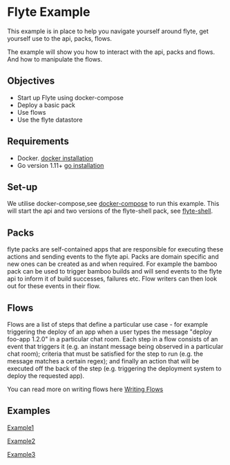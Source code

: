 # Flyte Example
This example is in place to help you navigate yourself around flyte, get yourself use to the api, packs, flows.

The example will show you how to interact with the api, packs and flows. And how to manipulate the flows.

## Objectives
- Start up Flyte using docker-compose
- Deploy a basic pack
- Use flows
- Use the flyte datastore

## Requirements
- Docker. [docker installation](https://docs.docker.com/engine/installation/)
- Go version 1.11+ [go installation](https://golang.org/)

## Set-up
We utilise docker-compose,see [docker-compose](https://docs.docker.com/compose/)  to run this example. This will start the api and two versions
of the flyte-shell pack, see [flyte-shell](https://github.com/ExpediaGroup/flyte-shell).

## Packs
flyte packs are self-contained apps that are responsible for executing these actions and sending events to the flyte api. Packs are domain specific and new ones can be created as and when required. For example the bamboo pack can be used to trigger bamboo builds and will send events to the flyte api to inform it of build successes, failures etc.
Flow writers can then look out for these events in their flow.

## Flows
Flows are a list of steps that define a particular use case - for example triggering the deploy of an app when a user types the message "deploy foo-app 1.2.0" in a particular chat room. Each step in a flow consists of an event that triggers it (e.g. an instant message being observed in a particular chat room); criteria that must be satisfied
for the step to run (e.g. the message matches a certain regex); and finally an action that will be executed off the back of the step (e.g. triggering the deployment system to deploy the requested app).

You can read more on writing flows here [Writing Flows](https://github.com/ExpediaGroup/flyte/blob/master/README.md#writing-flows)

## Examples

[Example1](example1/EXAMPLE1.md)

[Example2](example2/EXAMPLE2.md)

[Example3](example3/EXAMPLE3.md)


